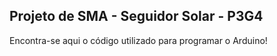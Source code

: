 ## Projeto de SMA - Seguidor Solar - P3G4
Encontra-se aqui o código utilizado para programar o Arduino! 

